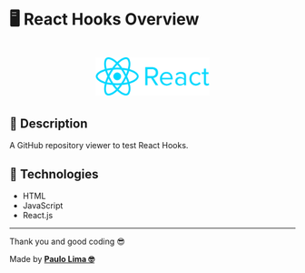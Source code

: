 # 🖥️ React Hooks Overview

<h1 align="center">
  <img src=".github/logo.png" width="200px" />
</h1>

## 🔎️ Description
A GitHub repository viewer to test React Hooks.

## 🚀️ Technologies

- HTML
- JavaScript
- React.js
 
---

Thank you and good coding 😎️

Made by **<a href="https://paulophlp.github.io/portfolio/" target="__blank">Paulo Lima 🤓️</a>**